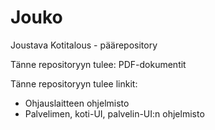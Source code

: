 # Jouko
Joustava Kotitalous - päärepository

Tänne repositoryyn tulee:
PDF-dokumentit

Tänne repositoryyn tulee linkit:
- Ohjauslaitteen ohjelmisto
- Palvelimen, koti-UI, palvelin-UI:n ohjelmisto
